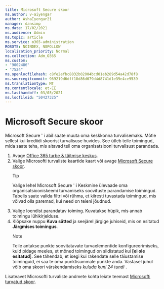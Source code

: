 ```yaml
---
title: Microsoft Secure skoor
ms.author: v-aiyengar
author: AshaIyengar21
manager: dansimp
ms.date: 17/02/2021
ms.audience: Admin
ms.topic: article
ms.service: o365-administration
ROBOTS: NOINDEX, NOFOLLOW
localization_priority: Normal
ms.collection: Adm_O365
ms.custom:
- "9002486"
- "7524"
ms.openlocfilehash: c8fe2efbc8832b02004bcd01eb289d54a42d78f8
ms.sourcegitcommit: 969219d6dff18d86d679d4d8741d1e39e4ce9539
ms.translationtype: MT
ms.contentlocale: et-EE
ms.lasthandoff: 03/03/2021
ms.locfileid: "50427325"
---
```

# <a name="microsoft-secure-score"></a>Microsoft Secure skoor

Microsoft Secure ' i abil saate muuta oma keskkonna turvalisemaks. Mõtle sellest kui krediidi skoorist turvalisuse huvides. See ütleb teile toimingud, mida saate teha, mis aitavad teil oma organisatsiooni turvalisust parandada.

1. Avage [Office 365 turbe & täitmise keskus](https://go.microsoft.com/fwlink/p/?linkid=2077143).
1. Valige Microsofti turvaliste kaartide kaart või avage [Microsoft Secure skoor](https://go.microsoft.com/fwlink/?linkid=2099589).
    > [!TIP]
    >  Valige lehel Microsoft Secure ' i Keskmine ülevaade oma organisatsiooniskeemi turvamiseks soovituste parandamise toimingud. Tabelis saate valida filtri või rühma, et kiiresti tuvastada toimingud, mis võivad olla paremad, kui need on teieni jõudnud.
1. Valige loendist parandatav toiming. Kuvatakse hüpik, mis annab toimingu lühikirjelduse.
1. Klõpsake nuppu **Kuva sätted** ja seejärel järgige juhiseid, mis on esitatud **Järgmises toimingus**.
    > [!NOTE]
    > Teile antakse punkte soovitatavate turvaelementide konfigureerimiseks, kuid pidage meeles, et mõned toimingud on sildistatud kui **[ei ole esitatud]**. See tähendab, et isegi kui rakendate selle täiustamise toiminguid, ei saa te oma punktisummale punkte anda. Vastasel juhul võib oma skoori värskendamiseks *kuluda kuni 24 tundi* .

Lisateavet Microsofti turvaliste andmete kohta leiate teemast [Microsofti turvatud skoor](https://go.microsoft.com/fwlink/?linkid=2103077).